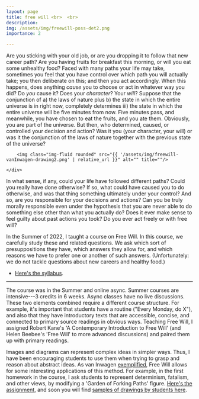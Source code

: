 ```yaml
---
layout: page
title: free will <br>  <br> 
description:
img: /assets/img/freewill-poss-det2.png
importance: 2

---
```


Are you sticking with your old job, or are you dropping it to follow that new career path? Are you having fruits for breakfast this morning, or will you eat some unhealthy food? Faced with many paths your life may take, sometimes you feel that you have control over which path you will actually take; you then deliberate on this; and then you act accordingly. When this happens, does anything *cause* you to choose or act in whatever way you did? Do *you* cause it? Does your *character*? Your *will*? Suppose that the conjunction of a) the laws of nature plus b) the state in which the entire universe is in right now, completely determines iii) the state in which the entire universe will be five minutes from now. Five minutes pass, and meanwhile, you have chosen to eat the fruits, and you ate them. Obviously, you are part of the universe. But then, who determined, caused, or controlled your decision and action? Was it you (your character, your will) or was it the conjunction of the laws of nature together with the previous state of the universe? 


<div class="row">
    <div class="col-sm mt-3 mt-md-0">
         
        <img class="img-fluid rounded" src="{{ '/assets/img/freewill-vanInwagen-drawing2.png' | relative_url }}" alt="" title=""/>
        
    </div>
</div>
<div class="caption">
    
</div>

In what sense, if any, could your life have followed different paths? Could you really have done otherwise? If so, what could have caused you to do otherwise, and was that thing something ultimately under your control? And so, are you responsible for your decisions and actions? Can you be truly morally responsible even under the hypothesis that you are never able to do something else other than what you actually do? Does it ever make sense to feel guilty about past actions you took? Do you ever act freely or with free will? 


In the Summer of 2022, I taught a course on Free Will. In this course, we carefully study these and related questions. We ask which sort of presuppositions they have, which answers they allow for, and which reasons we have to prefer one or another of such answers. (Unfortunately: we do not tackle questions about new careers and healthy food.)

- [Here's the syllabus](/assets/pdf/Syllabus-free-will.pdf). 



---

The course was in the Summer and online async. Summer courses are intensive---3 credits in 6 weeks. Async classes have no live discussions. These two elements combined require a different course structure. For example, it's important that students have a routine ("Every Monday, do X"), and also that they have introductory texts that are accessible, concise, and connected to primary source readings in obvious ways. Teaching Free Will, I assigned Robert Kane's 'A Contemporary Introduction to Free Will' (and Helen Beebee's 'Free Will' to more advanced discussions) and paired them up with primary readings. 

Images and diagrams can represent complex ideas in simpler ways. Thus, I have been encouraging students to use them when trying to grasp and reason about abstract ideas. As van Inwagen [exemplified](https://www.jstor.org/stable/pdf/23557087.pdf), Free Will allows for some interesting applications of this method. For example, in the first homework in the course, I ask students to represent determinism, fatalism, and other views, by modifying a 'Garden of Forking Paths' figure. [Here's the assignment](/assets/pdf/free-will-sample-assignment1.pdf), and soon you will find [samples of drawings by students here]().
